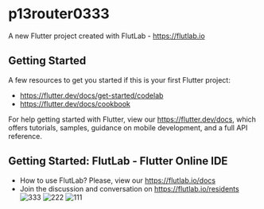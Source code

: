 # p13router0333

A new Flutter project created with FlutLab - https://flutlab.io

## Getting Started

A few resources to get you started if this is your first Flutter project:

- https://flutter.dev/docs/get-started/codelab
- https://flutter.dev/docs/cookbook

For help getting started with Flutter, view our
https://flutter.dev/docs, which offers tutorials,
samples, guidance on mobile development, and a full API reference.

## Getting Started: FlutLab - Flutter Online IDE

- How to use FlutLab? Please, view our https://flutlab.io/docs
- Join the discussion and conversation on https://flutlab.io/residents
![333](https://github.com/christianceliceo0/p14celiceo0333/assets/143743250/b05db236-604f-4a12-b243-47f688e69361)
![222](https://github.com/christianceliceo0/p14celiceo0333/assets/143743250/44f48ac9-6631-4109-a76b-278bac9e1c50)
![111](https://github.com/christianceliceo0/p14celiceo0333/assets/143743250/dda52179-06fe-4f31-8720-915f620520eb)
